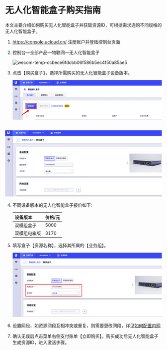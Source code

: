 # 无人化智能盒子购买指南

本文主要介绍如何购买无人化智能盒子并获取资源ID，可根据需求选购不同规格的无人化智能盒子。



1. https://console.ucloud.cn/ 注册账户并登陆控制台页面

2. 控制台—全部产品—物联网—无人化智能盒子

   ![wecom-temp-ccbece6fdcbb06f586b5ec4f50a85ae5](https://user-images.githubusercontent.com/84131173/149449822-1412763e-2db1-480a-8f85-70252cbf9c4a.png)

3. 点击【购买盒子】，选择所需购买的无人化智能盒子设备版本。

   ![buy2](../images/buy2.png)

​           ![buy3](../images/buy3.png)

4. 不同设备版本的无人化智能盒子报价如下:

   | 设备版本     | 价格/元 |
   | ------------ | ------- |
   | 双模组盒子   | 5000    |
   | 双模组电箱版 | 3170    |

5. 填写盒子【资源名称】，选择其所属的【业务组】。

   ![buy4](../images/buy4.png)

6. 设置网段，如资源网段互相冲突或重复，则需要更改网段，详见[如何配置内网](/UBox/guide/LAN)

7. 确认无误后点击菜单右侧支付账单【立即购买】，购买成功后无人化智能盒子生成资源ID，进入激活步骤。

